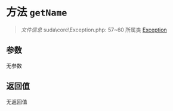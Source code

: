 # 方法 `getName`

> *文件信息* suda\core\Exception.php: 57~60
> 所属类 [Exception](../Exception.md)




## 参数


无参数


## 返回值

无返回值
